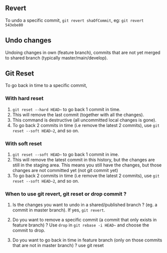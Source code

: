 ## Revert
To undo a specific commit, `git revert shaOfCommit`, eg: `git revert 543ebe80`

## Undo changes
Undoing changes in own (feature branch), commits that are not yet merged to shared branch (typically master/main/develop).

## Git Reset
To go back in time to a specific commit,

### With hard reset
1. `git reset --hard HEAD~` to go back 1 commit in time.
2. This will remove the last commit (together with all the changes). 
3. This command is destructive (all uncommitted local changes is gone).
4. To go back 2 commits in time (i.e remove the latest 2 commits), use `git reset --soft HEAD~2`, and so on.

### With soft reset
1. `git reset --soft HEAD~` to go back 1 commit in ime.
2. This will remove the latest commit in this history, but the changes are still in the staging area. This means you still have the changes, but those changes are not committed yet (not git commit yet)
3. To go back 2 commits in time (i.e remove the latest 2 commits), use `git reset --soft HEAD~2`, and so on.

### When to use git revert, git reset or drop commit ?
1. Is the changes you want to undo in a shared/published branch ? (eg. a commit in master branch). If yes, `git revert`.

2. Do you want to remove a specific commit (a commit that only exists in feature branch) ?  Use `drop` in `git rebase -i HEAD~` and choose the commit to drop.


3. Do you want to go back in time in feature branch (only on those commits that are not in master branch) ?  use git reset
